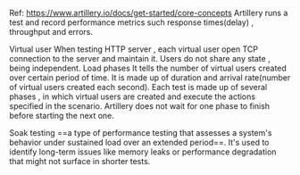 Ref: https://www.artillery.io/docs/get-started/core-concepts
Artillery runs a test and record performance metrics such response times(delay) , throughput and errors. 

Virtual user 
	When testing HTTP server , each virtual user open TCP connection to the server and maintain it. Users do not share any state , being independent. 
Load phases
	It tells the number of virtual users created over certain period of time. It is made up of duration and arrival rate(number of virtual users created each second).
	Each test is made up of several phases , in which virtual users are created and execute the actions specified in the scenario. 
	Artillery does not wait for one phase to finish before starting the next one. 

Soak testing
	==a type of performance testing that assesses a system's behavior under sustained load over an extended period==. It's used to identify long-term issues like memory leaks or performance degradation that might not surface in shorter tests.
